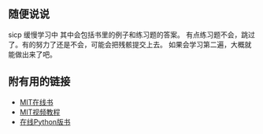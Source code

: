 ## 随便说说
sicp 缓慢学习中
其中会包括书里的例子和练习题的答案。
有点练习题不会，跳过了。有的努力了还是不会，可能会把残骸提交上去。
如果会学习第二遍，大概就能做出来了吧。

## 附有用的链接
- [MIT在线书](https://mitpress.mit.edu/sicp/full-text/book/book.html)
- [MIT视频教程](http://swiss.csail.mit.edu/classes/6.001/abelson-sussman-lectures/)
- [在线Python版书](http://composingprograms.com/)
